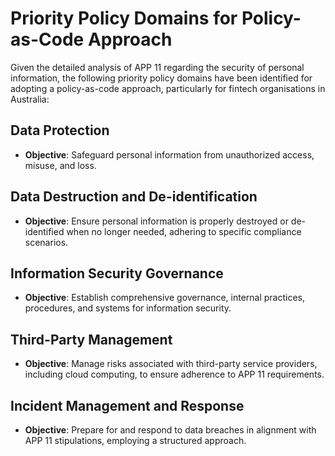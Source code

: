 
# Priority Policy Domains for Policy-as-Code Approach

Given the detailed analysis of APP 11 regarding the security of personal information, the following priority policy domains have been identified for adopting a policy-as-code approach, particularly for fintech organisations in Australia:

## Data Protection
- **Objective**: Safeguard personal information from unauthorized access, misuse, and loss.

## Data Destruction and De-identification
- **Objective**: Ensure personal information is properly destroyed or de-identified when no longer needed, adhering to specific compliance scenarios.

## Information Security Governance
- **Objective**: Establish comprehensive governance, internal practices, procedures, and systems for information security.

## Third-Party Management
- **Objective**: Manage risks associated with third-party service providers, including cloud computing, to ensure adherence to APP 11 requirements.

## Incident Management and Response
- **Objective**: Prepare for and respond to data breaches in alignment with APP 11 stipulations, employing a structured approach.
